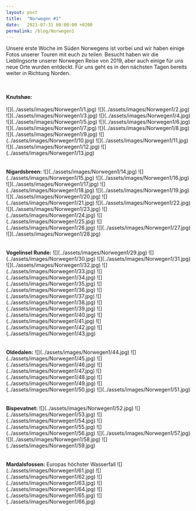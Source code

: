```yaml
---
layout: post
title:  "Norwegen #1"
date:   2021-07-31 00:00:00 +0200
permalink: /blog/Norwegen1
---
```

Unsere erste Woche im Süden Norwegens ist vorbei und wir haben einige Fotos unserer Touren mit euch zu teilen. Besucht haben wir die Lieblingsorte unserer Norwegen Reise von 2019, aber auch einige für uns neue Orte wurden entdeckt. Für uns geht es in den nächsten Tagen bereits weiter in Richtung Norden.

<br>
<br>
<strong>Knutshøe:</strong>
<br>
<br>
![](../assets/images/Norwegen1/1.jpg)
![](../assets/images/Norwegen1/2.jpg)
![](../assets/images/Norwegen1/3.jpg)
![](../assets/images/Norwegen1/4.jpg)
![](../assets/images/Norwegen1/5.jpg)
![](../assets/images/Norwegen1/6.jpg)
![](../assets/images/Norwegen1/7.jpg)
![](../assets/images/Norwegen1/8.jpg)
![](../assets/images/Norwegen1/9.jpg)
![](../assets/images/Norwegen1/10.jpg)
![](../assets/images/Norwegen1/11.jpg)
![](../assets/images/Norwegen1/12.jpg)
![](../assets/images/Norwegen1/13.jpg)
<br>
<br>
<br>
<strong>Nigardsbreen:</strong>
![](../assets/images/Norwegen1/14.jpg)
![](../assets/images/Norwegen1/15.jpg)
![](../assets/images/Norwegen1/16.jpg)
![](../assets/images/Norwegen1/17.jpg)
![](../assets/images/Norwegen1/18.jpg)
![](../assets/images/Norwegen1/19.jpg)
![](../assets/images/Norwegen1/20.jpg)
![](../assets/images/Norwegen1/21.jpg)
![](../assets/images/Norwegen1/22.jpg)
![](../assets/images/Norwegen1/23.jpg)
![](../assets/images/Norwegen1/24.jpg)
![](../assets/images/Norwegen1/25.jpg)
![](../assets/images/Norwegen1/26.jpg)
![](../assets/images/Norwegen1/27.jpg)
![](../assets/images/Norwegen1/28.jpg)
<br>
<br>
<br>
<strong>Vogelinsel Runde:</strong>
![](../assets/images/Norwegen1/29.jpg)
![](../assets/images/Norwegen1/30.jpg)
![](../assets/images/Norwegen1/31.jpg)
![](../assets/images/Norwegen1/32.jpg)
![](../assets/images/Norwegen1/33.jpg)
![](../assets/images/Norwegen1/34.jpg)
![](../assets/images/Norwegen1/35.jpg)
![](../assets/images/Norwegen1/36.jpg)
![](../assets/images/Norwegen1/37.jpg)
![](../assets/images/Norwegen1/38.jpg)
![](../assets/images/Norwegen1/39.jpg)
![](../assets/images/Norwegen1/40.jpg)
![](../assets/images/Norwegen1/41.jpg)
![](../assets/images/Norwegen1/42.jpg)
![](../assets/images/Norwegen1/43.jpg)
<br>
<br>
<br>
<strong>Oldedalen:</strong>
![](../assets/images/Norwegen1/44.jpg)
![](../assets/images/Norwegen1/45.jpg)
![](../assets/images/Norwegen1/46.jpg)
![](../assets/images/Norwegen1/47.jpg)
![](../assets/images/Norwegen1/48.jpg)
![](../assets/images/Norwegen1/49.jpg)
![](../assets/images/Norwegen1/50.jpg)
![](../assets/images/Norwegen1/51.jpg)
<br>
<br>
<br>
<strong>Bispevatnet:</strong>
![](../assets/images/Norwegen1/52.jpg)
![](../assets/images/Norwegen1/53.jpg)
![](../assets/images/Norwegen1/54.jpg)
![](../assets/images/Norwegen1/55.jpg)
![](../assets/images/Norwegen1/56.jpg)
![](../assets/images/Norwegen1/57.jpg)
![](../assets/images/Norwegen1/58.jpg)
![](../assets/images/Norwegen1/59.jpg)
<br>
<br>
<br>
<strong>Mardalsfossen:</strong>
Europas höchster Wasserfall
![](../assets/images/Norwegen1/61.jpg)
![](../assets/images/Norwegen1/62.jpg)
![](../assets/images/Norwegen1/63.jpg)
![](../assets/images/Norwegen1/64.jpg)
![](../assets/images/Norwegen1/65.jpg)
![](../assets/images/Norwegen1/66.jpg)
